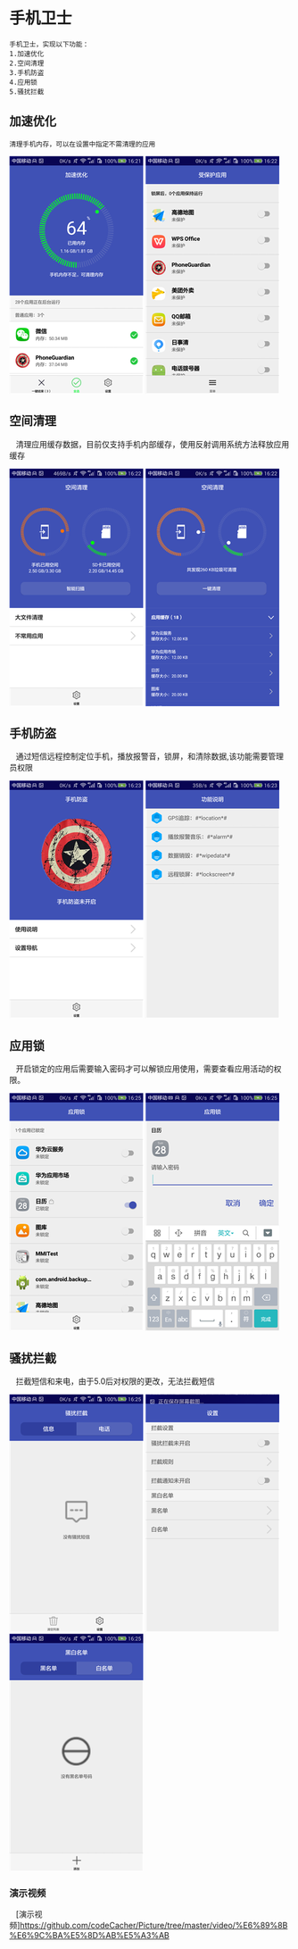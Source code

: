 手机卫士
==
    手机卫士，实现以下功能：
    1.加速优化
    2.空间清理
    3.手机防盗
    4.应用锁
    5.骚扰拦截
    
## 加速优化

    清理手机内存，可以在设置中指定不需清理的应用
  
![image](https://github.com/codeCacher/Picture/blob/master/thumb/Screenshot_2017-08-01-16-21-42.png?raw=true)
![image](https://github.com/codeCacher/Picture/blob/master/thumb/Screenshot_2017-08-01-16-22-08.png?raw=true)

## 空间清理

    清理应用缓存数据，目前仅支持手机内部缓存，使用反射调用系统方法释放应用缓存
    
![image](https://github.com/codeCacher/Picture/blob/master/thumb/Screenshot_2017-08-01-16-22-24.png)
![image](https://github.com/codeCacher/Picture/blob/master/thumb/Screenshot_2017-08-01-16-22-31.png)

## 手机防盗

    通过短信远程控制定位手机，播放报警音，锁屏，和清除数据,该功能需要管理员权限
    
![image](https://github.com/codeCacher/Picture/blob/master/thumb/Screenshot_2017-08-01-16-23-49.png)
![image](https://github.com/codeCacher/Picture/blob/master/thumb/Screenshot_2017-08-01-16-23-54.png?raw=true)

## 应用锁

    开启锁定的应用后需要输入密码才可以解锁应用使用，需要查看应用活动的权限。
    
![image](https://github.com/codeCacher/Picture/blob/master/thumb/Screenshot_2017-08-01-16-25-19.png)
![image](https://github.com/codeCacher/Picture/blob/master/thumb/Screenshot_2017-08-01-16-25-28.png)

## 骚扰拦截

    拦截短信和来电，由于5.0后对权限的更改，无法拦截短信
    
![image](https://github.com/codeCacher/Picture/blob/master/thumb/Screenshot_2017-08-01-16-25-39.png)
![image](https://github.com/codeCacher/Picture/blob/master/thumb/Screenshot_2017-08-01-16-25-43.png)
![image](https://github.com/codeCacher/Picture/blob/master/thumb/Screenshot_2017-08-01-16-25-52.png)

### 演示视频

    [演示视频]https://github.com/codeCacher/Picture/tree/master/video/%E6%89%8B%E6%9C%BA%E5%8D%AB%E5%A3%AB
